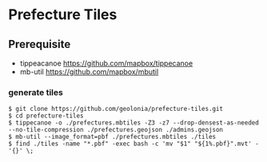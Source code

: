 # Prefecture Tiles

## Prerequisite

- tippeacanoe https://github.com/mapbox/tippecanoe
- mb-util https://github.com/mapbox/mbutil

### generate tiles

```shell
$ git clone https://github.com/geolonia/prefecture-tiles.git
$ cd prefecture-tiles
$ tippecanoe -o ./prefectures.mbtiles -Z3 -z7 --drop-densest-as-needed --no-tile-compression ./prefectures.geojson ./admins.geojson
$ mb-util --image_format=pbf ./prefectures.mbtiles ./tiles
$ find ./tiles -name "*.pbf" -exec bash -c 'mv "$1" "${1%.pbf}".mvt' - '{}' \;
```

